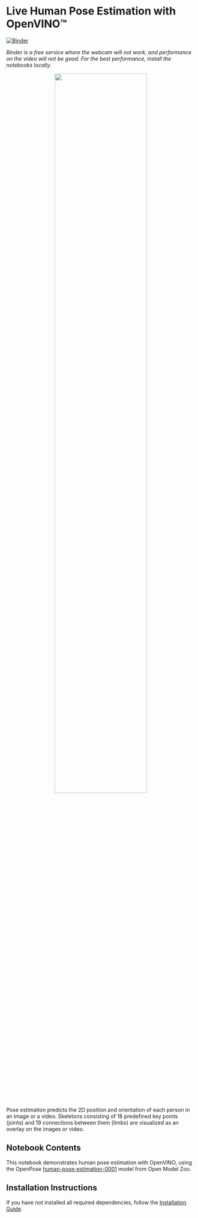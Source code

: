 # Live Human Pose Estimation with OpenVINO™

[![Binder](https://mybinder.org/badge_logo.svg)](https://mybinder.org/v2/gh/openvinotoolkit/openvino_notebooks/HEAD?filepath=notebooks%2F402-pose-estimation-webcam%2F402-pose-estimation.ipynb)

*Binder is a free service where the webcam will not work, and performance on the video will not be good. For the best performance, install the notebooks locally.*

<p align="center" width="100%">
    <img width="70%" src="https://user-images.githubusercontent.com/4547501/138267961-41d754e7-59db-49f6-b700-63c3a636fad7.gif">
</p>

Pose estimation predicts the 2D position and orientation of each person in an image or a video. Skeletons consisting of 18 predefined key points (joints) and 19 connections between them (limbs) are visualized as an overlay on the images or video.

## Notebook Contents

This notebook demonstrates human pose estimation with OpenVINO, using the OpenPose [human-pose-estimation-0001](https://github.com/openvinotoolkit/open_model_zoo/tree/master/models/intel/human-pose-estimation-0001) model from Open Model Zoo.

## Installation Instructions

If you have not installed all required dependencies, follow the [Installation Guide](../../README.md).
